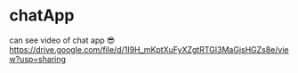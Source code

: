 # chatApp
can see video of chat app 😎 https://drive.google.com/file/d/1I9H_mKptXuFyXZgtRTGI3MaGjsHGZs8e/view?usp=sharing
